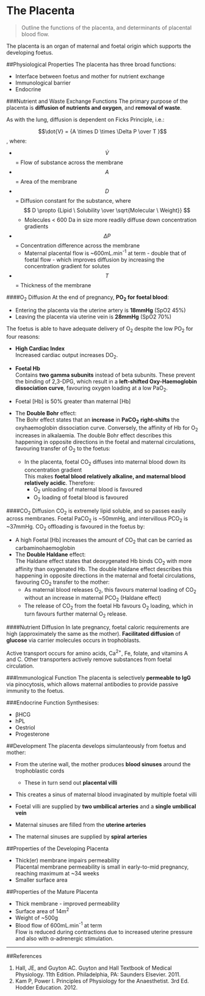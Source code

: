 # The Placenta
> Outline the functions of the placenta, and determinants of placental blood flow.

The placenta is an organ of maternal and foetal origin which supports the developing foetus.

##Physiological Properties
The placenta has three broad functions:
* Interface between foetus and mother for nutrient exchange
* Immunological barrier
* Endocrine

###Nutrient and Waste Exchange Functions
The primary purpose of the placenta is **diffusion of nutrients and oxygen**, and **removal of waste**.

As with the lung, diffusion is dependent on Ficks Principle, i.e.:

$$\dot{V} = {A \times D \times \Delta P \over T }$$, where:  
* $$\dot{V}$$ = Flow of substance across the membrane
* $$A$$ = Area of the membrane
* $$D$$ = Diffusion constant for the substance, where $$ D \propto {Lipid \ Solubility \over \sqrt{Molecular \ Weight}} $$
  * Molecules < 600 Da in size more readily diffuse down concentration gradients
* $$\Delta P$$ = Concentration difference across the membrane  
    * Maternal placental flow is ~600mL.min<sup>-1</sup> at term - double that of foetal flow - which improves diffusion by increasing the concentration gradient for solutes
* $$T$$ = Thickness of the membrane


####O<sub>2</sub> Diffusion
At the end of pregnancy, **PO<sub>2</sub> for foetal blood**:
* Entering the placenta via the uterine artery is **18mmHg** (SpO2 45%)  
* Leaving the placenta via uterine vein is **28mmHg** (SpO2 70%)

The foetus is able to have adequate delivery of O<sub>2</sub> despite the low PO<sub>2</sub> for four reasons:
* **High Cardiac Index**  
Increased cardiac output increases DO<sub>2</sub>.

* **Foetal Hb**  
Contains **two gamma subunits** instead of beta subunits. These prevent the binding of 2,3-DPG, which result in a **left-shifted Oxy-Haemoglobin dissociation curve**, favouring oxygen loading at a low PaO<sub>2</sub>.

* Foetal [Hb] is 50% greater than maternal [Hb]
 

* The **Double Bohr** effect:  
The Bohr effect states that an **increase** in **PaCO<sub>2</sub>** **right-shifts** the oxyhaemoglobin dissociation curve. Conversely, the affinity of Hb for O<sub>2</sub> increases in alkalaemia. The double Bohr effect describes this happening in opposite directions in the foetal and maternal circulations, favouring transfer of O<sub>2</sub> to the foetus:
    * In the placenta, foetal CO<sub>2</sub> diffuses into maternal blood down its concentration gradient  
    This makes **foetal blood relatively alkaline, and maternal blood relatively acidic**. Therefore:
      * O<sub>2</sub> unloading of maternal blood is favoured
      * O<sub>2</sub> loading of foetal blood is favoured

<object data="resources\Oxyhb-curve-double-bohr.svg.svg" type="image/svg+xml"></object>


####CO<sub>2</sub> Diffusion
CO<sub>2</sub> is extremely lipid soluble, and so passes easily across membranes. Foetal PaCO<sub>2</sub> is ~50mmHg, and intervillous PCO<sub>2</sub> is ~37mmHg. CO<sub>2</sub> offloading is favoured in the foetus by:
* A high Foetal [Hb] increases the amount of CO<sub>2</sub> that can be carried as carbaminohaemoglobin
* The **Double Haldane** effect:  
The Haldane effect states that deoxygenated Hb binds CO<sub>2</sub> with more affinity than oxygenated Hb. The double Haldane effect describes this happening in opposite directions in the maternal and foetal circulations, favouring CO<sub>2</sub> transfer to the mother:
    * As maternal blood releases O<sub>2</sub>, this favours maternal loading of CO<sub>2</sub> without an increase in maternal PCO<sub>2</sub> (Haldane effect)
    * The release of CO<sub>2</sub> from the foetal Hb favours O<sub>2</sub> loading, which in turn favours further maternal O<sub>2</sub> release.

####Nutrient Diffusion
In late pregnancy, foetal caloric requirements are high (approximately the same as the mother). **Facilitated diffusion** of **glucose** via carrier molecules occurs in trophoblasts.

Active transport occurs for amino acids, Ca<sup>2+</sup>, Fe, folate, and vitamins A and C. Other transporters actively remove substances from foetal circulation.

###Immunological Function
The placenta is selectively **permeable to IgG** via pinocytosis, which allows maternal antibodies to provide passive immunity to the foetus.


###Endocrine Function
Synthesises:
- βHCG
- hPL
- Oestriol
- Progesterone

##Development
The placenta develops simulanteously from foetus and mother:
* From the uterine wall, the mother produces **blood sinuses** around the trophoblastic cords
  * These  in turn send out **placental villi**
* This creates a sinus of maternal blood invaginated by multiple foetal villi

* Foetal villi are supplied by **two umbilical arteries** and a **single umbilical vein**
* Maternal sinuses are filled from the **uterine arteries**
* The maternal sinuses are supplied by **spiral arteries**

##Properties of the Developing Placenta
* Thick(er) membrane impairs permeability  
  Placental membrane permeability is small in early-to-mid pregnancy, reaching maximum at ~34 weeks
* Smaller surface area

##Properties of the Mature Placenta
* Thick membrane - improved permeability
* Surface area of 14m<sup>2</sup>
* Weight of ~500g
* Blood flow of 600mL.min<sup>-1</sup> at term  
  Flow is reduced during contractions due to increased uterine pressure and also with α-adrenergic stimulation.





---
##References
1. Hall, JE, and Guyton AC. Guyton and Hall Textbook of Medical Physiology. 11th Edition. Philadelphia, PA: Saunders Elsevier. 2011. 
2. Kam P, Power I. Principles of Physiology for the Anaesthetist. 3rd Ed. Hodder Education. 2012.